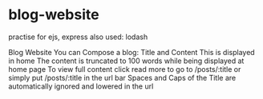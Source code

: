 # blog-website
practise for ejs, express also used: lodash

Blog Website
You can Compose a blog: Title and Content
This is displayed in home
The content is truncated to 100 words while being displayed at home page
To view full content click read more to go to /posts/:title or simply put /posts/:title in the url bar
Spaces and Caps of the Title are automatically ignored and lowered in the url
